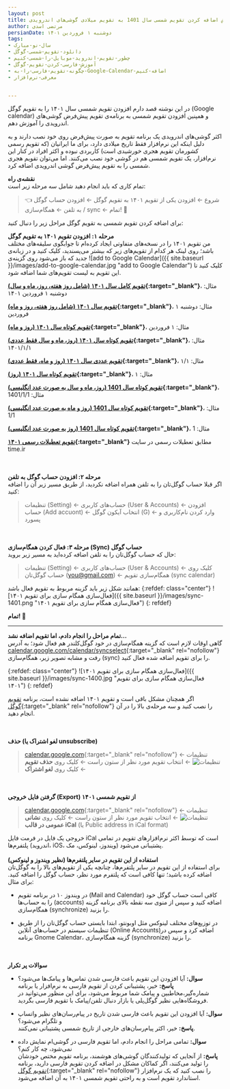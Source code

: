 ```yaml
---
layout: post
title: آموزش اضافه کردن تقویم شمسی سال 1401 به تقویم میلادی گوشی‌های اندرویدی
author: مرتضی اسدی
persianDate: دوشنبه ۱ فروردین ۱۴۰۱
tags:
- سال-نو-مبارک
- دانلود-تقویم-شمسی-گوگل
- چطور-تقویم-اندروید-موبایل-را-شمسی-کنیم
- آموزش-فارسی-کردن-تقویم-گوگل
- چگونه-تقویم-فارسی-را-به-Google-Calendar-اضافه-کنیم
- معرفی-نرم‌افزار


---
```

در این نوشته قصد دارم افزودن تقویم شمسی سال ۱۴۰۱ را به تقویم گوگل (Google calendar) و همپنین افزودن تقویم شمسی به برنامه‌ی تقویم پیش‌فرض گوشی‌های اندرویدی را آموزش دهم.


اکثر گوشی‌های اندرویدی یک برنامه تقویم به صورت پیش‌فرض روی خود نصب دارند  و به دلیل اینکه این نرم‌افزار فقط تاریخ میلادی دارد، برای ما ایرانیان (که تقویم رسمی کشورمان تقویم هجری خورشیدی است) کاربردی نبوده و اکثر افراد در کنار این نرم‌افزار،  یک تقویم شمسی هم در گوشی خود نصب می‌کنند. اما می‌توان تقویم هجری شمسی را به تقویم پیش‌فرض گوشی اندرویدی اضافه کرد.

**نقشه‌ی راه**\
تمام کاری که باید انجام دهید شامل سه مرحله زیر است:

> 👈 شروع ← افزودن یکی از تقویم ۱۴۰۱ به تقویم گوگل ← افزودن حساب گوگل به تلفن ← همگام‌سازی / sync ← تمام! 🏁

برای اضافه کردن تقویم شمسی به تقویم گوگل مراحل زیر را دنبال کنید:

**مرحله ۱: افزودن تقویم ۱۴۰۱ به تقویم گوگل**\
من تقویم ۱۴۰۱ را در نسخه‌های متفاوتی ایجاد کرده‌ام تا جوابگوی سلیقه‌های مختلف باشد؛ روی لینک هر کدام از تقویم‌های زیر که بیشتر می‌پسندید، کلیک کنید و در زبانه‌ی جدید که باز می‌شود روی گزینه‌ی ![add to Google Calendar]({{ site.baseurl }}/images/add-to-google-calendar.jpg "add to Google Calendar") کلیک کنید تا این تقویم به لیست تقویم‌های شما اضافه شود.‌


**[تقویم کامل سال ۱۴۰۱ (شامل روز هفته، روز، ماه و سال)](https://calendar.google.com/calendar/u/0/embed?src=jl9v0gg7a412ul3k4piflj50g0@group.calendar.google.com&ctz=Asia/Tehran){:target="_blank"}**، مثال: دوشنبه ۱ فروردین ۱۴۰۱

**[تقویم سال ۱۴۰۱ (شامل روز هفته، روز و ماه)](https://calendar.google.com/calendar/u/0/embed?src=bfg856t0cavpc80osuvk8j72qc@group.calendar.google.com&ctz=Asia/Tehran){:target="_blank"}**، مثال: دوشنبه ۱ فروردین

**[تقویم کوتاه سال ۱۴۰۱ (روز و ماه)](https://calendar.google.com/calendar/u/0/embed?src=vnio5pigs7dtkh32pt9j8t0ifg@group.calendar.google.com&ctz=Asia/Tehran){:target="_blank"}**، مثال: ۱ فروردین

**[تقویم کوتاه سال ۱۴۰۱ (روز، ماه و سال فقط عددی)](https://calendar.google.com/calendar/u/0/embed?src=7c0antk4h2vvdlq4md3027lva4@group.calendar.google.com&ctz=Asia/Tehran){:target="_blank"}**، مثال: ۱۴۰۱/۱/۱

**[تقویم عددی سال ۱۴۰۱ (روز و ماه، فقط عددی)](https://calendar.google.com/calendar/u/0/embed?src=c5mb6k41luhhmaqs05qhvbfl9o@group.calendar.google.com&ctz=Asia/Tehran){:target="_blank"}**، مثال: ۱/۱

**[تقویم کوتاه سال ۱۴۰۱ (روز)](https://calendar.google.com/calendar/u/0/embed?src=f2p7j73u4pt855l3ptt6eljjco@group.calendar.google.com&ctz=Asia/Tehran){:target="_blank"}**، مثال: ۱

**[تقویم کوتاه سال 1401 (روز، ماه و سال به صورت عدد انگلیسی)](https://calendar.google.com/calendar/u/0/embed?src=n5theurtclb1pi8e0ukgvvjmss@group.calendar.google.com&ctz=Asia/Tehran){:target="_blank"}**، مثال: 1401/1/1

**[تقویم کوتاه سال 1401 (روز و ماه به صورت عدد انگلیسی)](https://calendar.google.com/calendar/u/0/embed?src=283hpn6e4fkf2pf46lccdndqm4@group.calendar.google.com&ctz=Asia/Tehran){:target="_blank"}**، مثال: 1/1

**[تقویم کوتاه سال 1401 (روز به صورت عدد انگلیسی)](https://calendar.google.com/calendar/u/0/embed?src=opo7s6s428or73n4j7q15o4j0o@group.calendar.google.com&ctz=Asia/Tehran){:target="_blank"}**، مثال: 1

**[تقویم تعطیلات رسمی ۱۴۰۱](https://calendar.google.com/calendar/u/0/embed?src=ds65pn3tl921qca5f85rfbl5fk@group.calendar.google.com&ctz=Asia/Tehran){:target="_blank"}** مطابق تعطیلات رسمی در سایت time.ir

\
\
**مرحله ۲: افزودن حساب گوگل به تلفن**\
اگر قبلا حساب گوگل‌تان را به تلفن همراه اضافه نکردید، از طریق مسیر زیر آن را اضافه کنید:

> تنظیمات (Setting) ← حساب‌های کاربری (User & Accounts) ← افزودن حساب (Add accuont) ← انتخاب آیکون گوگل (G) ← وارد کردن نام‌کاربری و پسورد 

\
\
**مرحله ۳: فعال کردن همگام‌سازی (Sync) حساب گوگل**\
حال که حساب گوگل‌تان را به تلفن اضافه کرده‌اید به مسیر زیر بروید:

> تنظیمات (Setting) ← حساب‌های کاربری (User & Accounts) ← کلیک روی حساب گوگل‌تان (you@gmail.com) ← همگام‌سازی تقویم (sync calendar)

همانند شکل زیر باید گزینه مربوط به تقویم فعال باشد:
{:refdef: class="center"}
![فعال‌سازی همگام سازی برای تقویم ۱۴۰۱]({{ site.baseurl }}/images/sync-1401.png "فعال‌سازی همگام سازی برای تقویم ۱۴۰۱")
{: refdef}


**تمام! 🏁**

***

**تمام مراحل را انجام دادم، اما تقویم اضافه نشد…**\
گاهی اوقات لازم است که گزینه همگام‌سازی در خود گوگل‌کلندر هم فعال شود؛ به آدرس [calendar.google.com/calendar/syncselect](https://calendar.google.com/calendar/syncselect){:target="_blank" rel="nofollow"} رفت و مشابه تصویر زیر، همگام‌سازی (sync) را برای تقویم اضافه شده فعال کنید.

{:refdef: class="center"}
![فعال‌سازی همگام سازی برای تقویم ۱۴۰۱]({{ site.baseurl }}/images/sync-1400.jpg "فعال‌سازی همگام سازی برای تقویم ۱۴۰۱")
{: refdef}

اگر همچنان مشکل باقی است و تقویم ۱۴۰۱ اضافه نشده است، برنامه [تقویم گوگل](https://play.google.com/store/apps/details?id=com.google.android.calendar){:target="_blank" rel="nofollow"} را نصب کنید و سه مرحله‌ی بالا را در آن انجام دهید.

\
\
**حذف (لغو اشتراک یا unsubscribe)**
> [calendar.google.com](https://calendar.google.com){:target="_blank" rel="nofollow"} ← تنظیمات ![تنظیمات](https://lh3.googleusercontent.com/PzFeiQQaPASuntRuvWiXoqZjQqUj0s0q0w_jI4Nx9vL6x7rGmmS9f-xQr1Kj9S91WMlm=w36-h36 "تنظیمات") ← انتخاب تقویم مورد نظر از ستون راست ← کلیک روی **حذف تقویم** ← کلیک روی **لغو اشتراک**

\
\
**گرفتن فایل خروجی (Export) از تقویم شمسی ۱۴۰۱**
> [calendar.google.com](https://calendar.google.com){:target="_blank" rel="nofollow"} ← تنظیمات ![تنظیمات](https://lh3.googleusercontent.com/PzFeiQQaPASuntRuvWiXoqZjQqUj0s0q0w_jI4Nx9vL6x7rGmmS9f-xQr1Kj9S91WMlm=w36-h36 "تنظیمات") ← انتخاب تقویم مورد نظر از ستون راست ← کلیک روی **نشانی عمومی در قالب iCal** (یا Public address in iCal format)

خروجی یک فایل در فرمت فایل iCal است که توسط اکثر نرم‌افزارهای تقویم در تمامی پلتفرم‌ها (اندروید، iOS، ویندوز، لینوکس، مک) پشتیبانی می‌شود.
\
\
**استفاده از این تقویم در سایر پلتفرم‌ها (نظیر ویندوز و لینوکس)**\
برای استفاده از این تقویم در سایر پلتفرم‌ها، چنانچه یکی از تقویم‌های بالا را به گوگل‌تان اضافه کرده باشید؛ تنها کافی است که پلتفرم مورد نظر، حساب گوگل را اضافه کنید. برای مثال:
* در ویندوز ۱۰ در برنامه تقویم (Mail and Calendar) کافی است حساب گوگل خود را به حساب‌ها (accounts) اضافه کنید و سپس از منوی سه نقطه بالای برنامه گزینه همگام‌سازی (synchronize) را بزنید.

* در توزیع‌های مختلف لینوکس مثل اوبونتو، ابتدا بایستی حساب گوگل‌تان را از طریق تنظیمات سیستم در حساب‌های آنلاین (Online Accounts)اضافه کرد و سپس در برنامه Gnome Calendar، گزینه همگام‌سازی (synchronize) را بزنید.

\
\
**سوالات پر تکرار**
- **سوال:** آیا افزودن این تقویم باعث فارسی شدن تماس‌ها و پیامک‌ها می‌شود؟\
 **پاسخ:** خیر، پشتیبانی کردن از تقویم فارسی به نرم‌افزار یا برنامه شماره‌گیر،‌مخاطبین و پیامک شما مربوط می‌شود، برای این منظور می‌توانید در فروشگاه‌هایی نظیر گوگل‌پلی یا بازار دنبال تلفن/پیامک با تقویم فارسی بگردید.

- **سوال:** آیا افزودن این تقویم باعث فارسی شدن تاریخ در پیام‌رسان‌های نظیر واتساپ و تلگرام می‌شود؟\
**پاسخ:** خیر، اکثر پیام‌رسان‌های خارجی از تاریخ شمسی پشتیبانی نمی‌کنند.

- **سوال:** تمامی مراحل را انجام دادم، اما تقویم فارسی در گوشی‌ام نمایش داده نمی‌شود، چه کار کنم؟ \
**پاسخ:** از آنجایی که تولیدکنندگان گوشی‌های هوشمند، برنامه تقویم مختص خودشان را تولید می‌کنند، اگر کماکان مشکل در اضافه کردن تقویم فارسی دارید، برنامه [تقویم گوگل](https://play.google.com/store/apps/details?id=com.google.android.calendar){:target="_blank" rel="nofollow"} را نصب کنید که یک نرم‌افزار استاندارد تقویم است و به راحتی تقویم شمسی ۱۴۰۱ به آن اضافه می‌شود.


